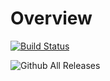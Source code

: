 Overview
========

[![Build Status](https://travis-ci.org/Lobster-King/IQUITestCodeMaker.svg?branch=master)](https://travis-ci.org/Lobster-King/IQUITestCodeMaker)

![Github All Releases](https://img.shields.io/github/downloads/Lobster-King/IQUITestCodeMaker/total.svg)

